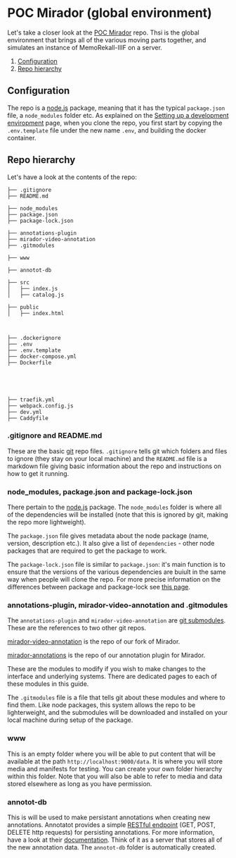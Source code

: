 # POC Mirador (global environment)

Let's take a closer look at the [POC Mirador](https://gitlab.tetras-libre.fr/iiif/POC-mirador) repo. Thsi is the global environment that brings all of the various moving parts together, and simulates an instance of MemoRekall-IIIF on a server.

1. [Configuration](#configuration)
2. [Repo hierarchy](#repo-hierarchy)

## Configuration

The repo is a [node.js](https://nodejs.org/en) package, meaning that it has the typical `package.json` file, a `node_modules` folder etc. As explained on the [Setting up a development enviropment](/development-guide/01-Setting-Up-Dev-Evironment.md) page, when you clone the repo, you first start by copying the `.env.template` file under the new name `.env`, and building the docker container.

## Repo hierarchy

Let's have a look at the contents of the repo:

```
├── .gitignore
├── README.md

├── node_modules
├── package.json
├── package-lock.json

├── annotations-plugin
├── mirador-video-annotation
├── .gitmodules

├── www

├── annotot-db

├── src
│   ├── index.js
│   ├── catalog.js

├── public
│   ├── index.html



├── .dockerignore
├── .env
├── .env.template
├── docker-compose.yml
├── Dockerfile





├── traefik.yml
├── webpack.config.js
├── dev.yml
├── Caddyfile
```

### .gitignore and README.md

These are the basic [git](https://git-scm.com/) repo files. `.gitignore` tells git which folders and files to ignore (they stay on your local machine) and the `README.md` file is a markdown file giving basic information about the repo and instructions on how to get it running.

### node_modules, package.json and package-lock.json

There pertain to the [node.js](https://nodejs.org/en) package. The `node_modules` folder is where all of the dependencies will be installed (note that this is ignored by git, making the repo more lightweight).

The `package.json` file gives metadata about the node package (name, version, description etc.). It also give a list of `dependencies` - other node packages that are required to get the package to work.

The `package-lock.json` file is similar to `package.json`: it's main function is to ensure that the versions of the various dependencies are buiult in  the same way when people will clone the repo. For more precise information on the differences between package and package-lock see [this page](https://www.geeksforgeeks.org/difference-between-package-json-and-package-lock-json-files/).

### annotations-plugin, mirador-video-annotation and .gitmodules

The `annotations-plugin` and `mirador-video-annotation` are [git submodules](https://git-scm.com/book/en/v2/Git-Tools-Submodules). These are the references to two other git repos.

[mirador-video-annotation](https://gitlab.tetras-libre.fr/iiif/mirador-video-annotation) is the repo of our fork of Mirador.

[mirador-annotations](https://gitlab.tetras-libre.fr/iiif/mirador-annotations) is the repo of our annotation plugin for Mirador.

These are the modules to modify if you wish to make changes to the interface and underlying systems. There are dedicated pages to each of these modules in this guide.

The `.gitmodules` file is a file that tells git about these modules and where to find them. Like node packages, this system allows the repo to be lighterweight, and the submodules will be downloaded and installed on your local machine during setup of the package.

### www

This is an empty folder where you will be able to put content that will be available at the path `http://localhost:9000/data`. It is where you will store media and manifests for testing. You can create your own folder hierarchy within this folder. Note that you will also be able to refer to media and data stored elsewhere as long as you have permission.

### annotot-db

This is will be used to make persistant annotations when creating new annotations. Annotatot provides a simple [RESTful endpoint](https://restfulapi.net/) (GET, POST, DELETE http requests) for persisting annotations. For more information, have a look at their [documentation](https://github.com/PenguinParadigm/annotot). Think of it as a server that stores all of the new annotation data. The `annotot-db` folder is automatically created.

